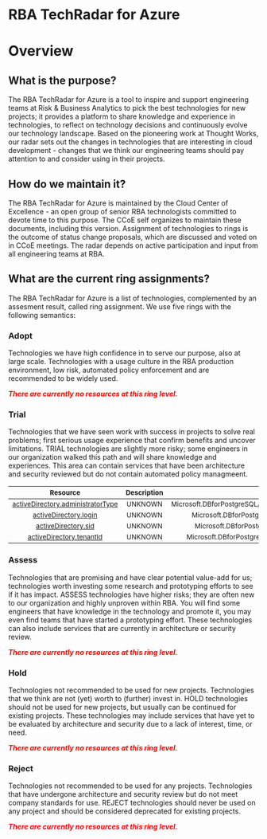 
RBA TechRadar for Azure
=======================

# Overview

## What is the purpose?


The RBA TechRadar for Azure is a tool to inspire and support engineering teams at Risk & Business Analytics to pick the best technologies for new projects; it provides a platform to share knowledge and experience in technologies, to reflect on technology decisions and continuously evolve our technology landscape.  Based on the pioneering work at Thought Works, our radar sets out the changes in technologies that are interesting in cloud development - changes that we think our engineering teams should pay attention to and consider using in their projects.
## How do we maintain it?


The RBA TechRadar for Azure is maintained by the Cloud Center of Excellence - an open group of senior RBA technologists committed to devote time to this purpose.  The CCoE self organizes to maintain these documents, including this version.  Assignment of technologies to rings is the outcome of status change proposals, which are discussed and voted on in CCoE meetings.  The radar depends on active participation and input from all engineering teams at RBA.
## What are the current ring assignments?


The RBA TechRadar for Azure is a list of technologies, complemented by an assesment result, called ring assignment.  We use five rings with the following semantics:
### Adopt


Technologies we have high confidence in to serve our purpose, also at large scale.  Technologies with a usage culture in the RBA production environment, low risk, automated policy enforcement and are recommended to be widely used.  
  
***<font color="red"> There are currently no resources at this ring level. </font>***
### Trial


Technologies that we have seen work with success in projects to solve real problems;  first serious usage experience that confirm benefits and uncover limitations.  TRIAL technologies are slightly more risky; some engineers in our organization walked this path and will share knowledge and experiences.  This area can contain services that have been architecture and security reviewed but do not contain automated policy managmeent.  

|<sub>Resource</sub>|<sub>Description</sub>|<sub>Path</sub>|<sub>Status</sub>|
| :---: | :---: | :---: | :---: |
|<sub>[activeDirectory.administratorType](https://github.com/openrba/python-azure-techradar/tree/master/Microsoft.DBforPostgreSQL/servers/administrators/activeDirectory.administratorType)</sub>|<sub>UNKNOWN</sub>|<sub>Microsoft.DBforPostgreSQL/servers/administrators/activeDirectory.administratorType</sub>|<sub>TRIAL</sub>|
|<sub>[activeDirectory.login](https://github.com/openrba/python-azure-techradar/tree/master/Microsoft.DBforPostgreSQL/servers/administrators/activeDirectory.login)</sub>|<sub>UNKNOWN</sub>|<sub>Microsoft.DBforPostgreSQL/servers/administrators/activeDirectory.login</sub>|<sub>TRIAL</sub>|
|<sub>[activeDirectory.sid](https://github.com/openrba/python-azure-techradar/tree/master/Microsoft.DBforPostgreSQL/servers/administrators/activeDirectory.sid)</sub>|<sub>UNKNOWN</sub>|<sub>Microsoft.DBforPostgreSQL/servers/administrators/activeDirectory.sid</sub>|<sub>TRIAL</sub>|
|<sub>[activeDirectory.tenantId](https://github.com/openrba/python-azure-techradar/tree/master/Microsoft.DBforPostgreSQL/servers/administrators/activeDirectory.tenantId)</sub>|<sub>UNKNOWN</sub>|<sub>Microsoft.DBforPostgreSQL/servers/administrators/activeDirectory.tenantId</sub>|<sub>TRIAL</sub>|

### Assess


Technologies that are promising and have clear potential value-add for us; technologies worth investing some research and prototyping efforts to see if it has impact.  ASSESS technologies have higher risks;  they are often new to our organization and highly unproven within RBA.  You will find some engineers that have knowledge in the technology and promote it, you may even find teams that have started a prototyping effort.  These technologies can also include services that are currently in architecture or security review.  
  
***<font color="red"> There are currently no resources at this ring level. </font>***
### Hold


Technologies not recommended to be used for new projects. Technologies that we think are not (yet) worth to (further) invest in.  HOLD technologies should not be used for new projects, but usually can be continued for existing projects.  These technologies may include services that have yet to be evaluated by architecture and security due to a lack of interest, time, or need.  
  
***<font color="red"> There are currently no resources at this ring level. </font>***
### Reject


Technologies not recommended to be used for any projects. Technologies that have undergone architecture and security review but do not meet company standards for use.  REJECT technologies should never be used on any project and should be considered deprecated for existing projects.  
  
***<font color="red"> There are currently no resources at this ring level. </font>***